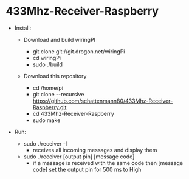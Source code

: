 # 433Mhz-Receiver-Raspberry

- Install:

  - Download and build wiringPI
    - git clone git://git.drogon.net/wiringPi
    - cd wiringPi
    - sudo ./build
  
  - Download this repository
    - cd /home/pi
    - git clone --recursive https://github.com/schattenmann80/433Mhz-Receiver-Raspberry.git
    - cd 433Mhz-Receiver-Raspberry
    - sudo make
    
- Run:
  - sudo ./receiver -l
    - receives all incoming messages and display them
   - sudo ./receiver [output pin]  [message code]
     - if a massage is received with the same code then [message code] set the output pin for 500 ms to High
